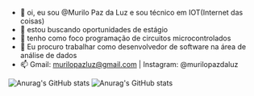 - 👋 oi, eu sou @Murilo Paz da Luz e sou técnico em IOT(Internet das coisas)
- 👀 estou buscando oportunidades de estágio
- 🌱 tenho como foco programação de circuitos microcontrolados
- 💞️ Eu procuro trabalhar como desenvolvedor de software na área de análise de dados
- 📫 Gmail: murilopazluz@gmail.com | Instagram: @murilopazdaluz


![Anurag's GitHub stats](https://github-readme-stats.vercel.app/api?username=Murilopl07&show_icons=true&theme=midnight-purple)
![Anurag's GitHub stats](https://github-readme-stats.vercel.app/api?username=anuraghazra&show_icons=true)

